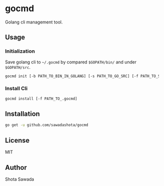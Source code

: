 gocmd
===

Golang cli management tool.

Usage
---

### Initialization

Save golang cli to `~/.gocmd` by compared `$GOPATH/bin/` and under `$GOPATH/src`.

```bash
gocmd init [-b PATH_TO_BIN_IN_GOLANG] [-s PATH_TO_GO_SRC] [-f PATH_TO_SAVE_.gocmd]
```

### Install Cli

```bash
gocmd install [-f PATH_TO_.gocmd]
```

Installation
---

```bash
go get -u github.com/sawadashota/gocmd
```

License
---

MIT

Author
---

Shota Sawada
